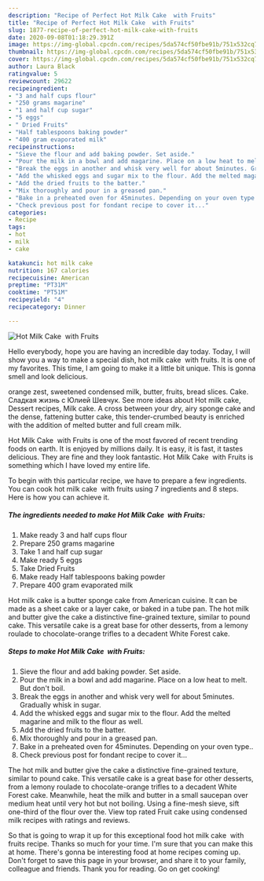 ```yaml
---
description: "Recipe of Perfect Hot Milk Cake  with Fruits"
title: "Recipe of Perfect Hot Milk Cake  with Fruits"
slug: 1877-recipe-of-perfect-hot-milk-cake-with-fruits
date: 2020-09-08T01:18:29.391Z
image: https://img-global.cpcdn.com/recipes/5da574cf50fbe91b/751x532cq70/hot-milk-cake-with-fruits-recipe-main-photo.jpg
thumbnail: https://img-global.cpcdn.com/recipes/5da574cf50fbe91b/751x532cq70/hot-milk-cake-with-fruits-recipe-main-photo.jpg
cover: https://img-global.cpcdn.com/recipes/5da574cf50fbe91b/751x532cq70/hot-milk-cake-with-fruits-recipe-main-photo.jpg
author: Laura Black
ratingvalue: 5
reviewcount: 29622
recipeingredient:
- "3 and half cups flour"
- "250 grams magarine"
- "1 and half cup sugar"
- "5 eggs"
- " Dried Fruits"
- "Half tablespoons baking powder"
- "400 gram evaporated milk"
recipeinstructions:
- "Sieve the flour and add baking powder. Set aside."
- "Pour the milk in a bowl and add magarine. Place on a low heat to melt. But don&#39;t boil."
- "Break the eggs in another and whisk very well for about 5minutes. Gradually whisk in sugar."
- "Add the whisked eggs and sugar mix to the flour. Add the melted magarine and milk to the flour as well."
- "Add the dried fruits to the batter."
- "Mix thoroughly and pour in a greased pan."
- "Bake in a preheated oven for 45minutes. Depending on your oven type.."
- "Check previous post for fondant recipe to cover it..."
categories:
- Recipe
tags:
- hot
- milk
- cake

katakunci: hot milk cake 
nutrition: 167 calories
recipecuisine: American
preptime: "PT31M"
cooktime: "PT51M"
recipeyield: "4"
recipecategory: Dinner

---
```



![Hot Milk Cake  with Fruits](https://img-global.cpcdn.com/recipes/5da574cf50fbe91b/751x532cq70/hot-milk-cake-with-fruits-recipe-main-photo.jpg)

Hello everybody, hope you are having an incredible day today. Today, I will show you a way to make a special dish, hot milk cake  with fruits. It is one of my favorites. This time, I am going to make it a little bit unique. This is gonna smell and look delicious.

orange zest, sweetened condensed milk, butter, fruits, bread slices. Cake. Сладкая жизнь с Юлией Шевчук. See more ideas about Hot milk cake, Dessert recipes, Milk cake. A cross between your dry, airy sponge cake and the dense, fattening butter cake, this tender-crumbed beauty is enriched with the addition of melted butter and full cream milk.

Hot Milk Cake  with Fruits is one of the most favored of recent trending foods on earth. It is enjoyed by millions daily. It is easy, it is fast, it tastes delicious. They are fine and they look fantastic. Hot Milk Cake  with Fruits is something which I have loved my entire life.


To begin with this particular recipe, we have to prepare a few ingredients. You can cook hot milk cake  with fruits using 7 ingredients and 8 steps. Here is how you can achieve it.

<!--inarticleads1-->

##### The ingredients needed to make Hot Milk Cake  with Fruits:

1. Make ready 3 and half cups flour
1. Prepare 250 grams magarine
1. Take 1 and half cup sugar
1. Make ready 5 eggs
1. Take  Dried Fruits
1. Make ready Half tablespoons baking powder
1. Prepare 400 gram evaporated milk


Hot milk cake is a butter sponge cake from American cuisine. It can be made as a sheet cake or a layer cake, or baked in a tube pan. The hot milk and butter give the cake a distinctive fine-grained texture, similar to pound cake. This versatile cake is a great base for other desserts, from a lemony roulade to chocolate-orange trifles to a decadent White Forest cake. 

<!--inarticleads2-->

##### Steps to make Hot Milk Cake  with Fruits:

1. Sieve the flour and add baking powder. Set aside.
1. Pour the milk in a bowl and add magarine. Place on a low heat to melt. But don&#39;t boil.
1. Break the eggs in another and whisk very well for about 5minutes. Gradually whisk in sugar.
1. Add the whisked eggs and sugar mix to the flour. Add the melted magarine and milk to the flour as well.
1. Add the dried fruits to the batter.
1. Mix thoroughly and pour in a greased pan.
1. Bake in a preheated oven for 45minutes. Depending on your oven type..
1. Check previous post for fondant recipe to cover it...


The hot milk and butter give the cake a distinctive fine-grained texture, similar to pound cake. This versatile cake is a great base for other desserts, from a lemony roulade to chocolate-orange trifles to a decadent White Forest cake. Meanwhile, heat the milk and butter in a small saucepan over medium heat until very hot but not boiling. Using a fine-mesh sieve, sift one-third of the flour over the. View top rated Fruit cake using condensed milk recipes with ratings and reviews. 

So that is going to wrap it up for this exceptional food hot milk cake  with fruits recipe. Thanks so much for your time. I'm sure that you can make this at home. There's gonna be interesting food at home recipes coming up. Don't forget to save this page in your browser, and share it to your family, colleague and friends. Thank you for reading. Go on get cooking!
